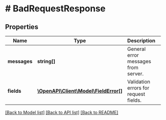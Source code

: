 # # BadRequestResponse

## Properties

Name | Type | Description | Notes
------------ | ------------- | ------------- | -------------
**messages** | **string[]** | General error messages from server. | [optional]
**fields** | [**\OpenAPI\Client\Model\FieldError[]**](FieldError.md) | Validation errors for request fields. | [optional]

[[Back to Model list]](../../README.md#models) [[Back to API list]](../../README.md#endpoints) [[Back to README]](../../README.md)
